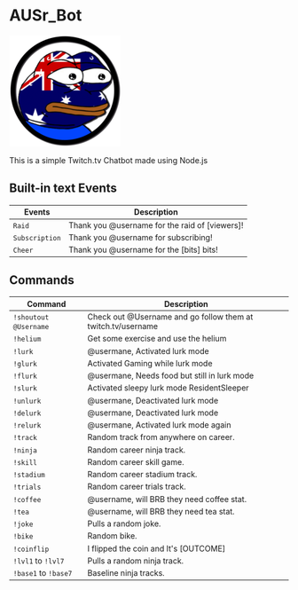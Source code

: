 # AUSr_Bot

![AUSr_Bot](/AUSr_Bot.png)

This is a simple Twitch.tv Chatbot made using Node.js

## Built-in text Events

Events               | Description                                        
---------------------|----------------------------------------------------
`Raid`               | Thank you @username for the raid of [viewers]!
`Subscription`       | Thank you @username for subscribing!
`Cheer`              | Thank you @username for the [bits] bits!

## Commands

Command              | Description                                         
---------------------|-----------------------------------------------------
`!shoutout @Username`| Check out @Username and go follow them at twitch.tv/username
`!helium`            | Get some exercise and use the helium                
`!lurk`              | @usermane, Activated lurk mode                      
`!glurk`             | Activated Gaming while lurk mode                    
`!flurk`             | @usermane, Needs food but still in lurk mode
`!slurk`             | Activated sleepy lurk mode ResidentSleeper          
`!unlurk`            | @usermane, Deactivated lurk mode                    
`!delurk`            | @usermane, Deactivated lurk mode                    
`!relurk`            | @usermane, Activated lurk mode again                
`!track`             | Random track from anywhere on career.               
`!ninja`             | Random career ninja track.                          
`!skill`             | Random career skill game.                           
`!stadium`           | Random career stadium track.                        
`!trials`            | Random career trials track.                         
`!coffee`            | @username, will BRB they need coffee stat.          
`!tea`               | @username, will BRB they need tea stat.             
`!joke`              | Pulls a random joke.                                
`!bike`              | Random bike.                         
`!coinflip`          | I flipped the coin and It's [OUTCOME]               
`!lvl1` to `!lvl7`   | Pulls a random ninja track.                         
`!base1` to `!base7` | Baseline ninja tracks.                              
